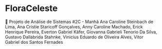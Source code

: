 # FloraCeleste
🌿 Projeto de Análise de Sistemas
#2C - Manhã
Ana Caroline Steinbach de Lima, Ana Cristie Staricoff Gonçalves, Anny Caroline Machado, Erick Henrique Pereira, Everton Gabriel Käfer, Giovanna Gabrieli Tenorio Da Silva, Gustavo Dallabrida Stahnke, Vinicius Eduardo de Oliveira Alves, Vitor Gabriel dos Santos Fernades

